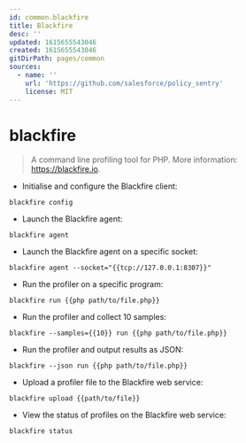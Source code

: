 ```yaml
---
id: common.blackfire
title: Blackfire
desc: ''
updated: 1615655543046
created: 1615655543046
gitDirPath: pages/common
sources:
  - name: ''
    url: 'https://github.com/salesforce/policy_sentry'
    license: MIT
---
```

# blackfire

> A command line profiling tool for PHP.
> More information: <https://blackfire.io>.

- Initialise and configure the Blackfire client:

`blackfire config`

- Launch the Blackfire agent:

`blackfire agent`

- Launch the Blackfire agent on a specific socket:

`blackfire agent --socket="{{tcp://127.0.0.1:8307}}"`

- Run the profiler on a specific program:

`blackfire run {{php path/to/file.php}}`

- Run the profiler and collect 10 samples:

`blackfire --samples={{10}} run {{php path/to/file.php}}`

- Run the profiler and output results as JSON:

`blackfire --json run {{php path/to/file.php}}`

- Upload a profiler file to the Blackfire web service:

`blackfire upload {{path/to/file}}`

- View the status of profiles on the Blackfire web service:

`blackfire status`

